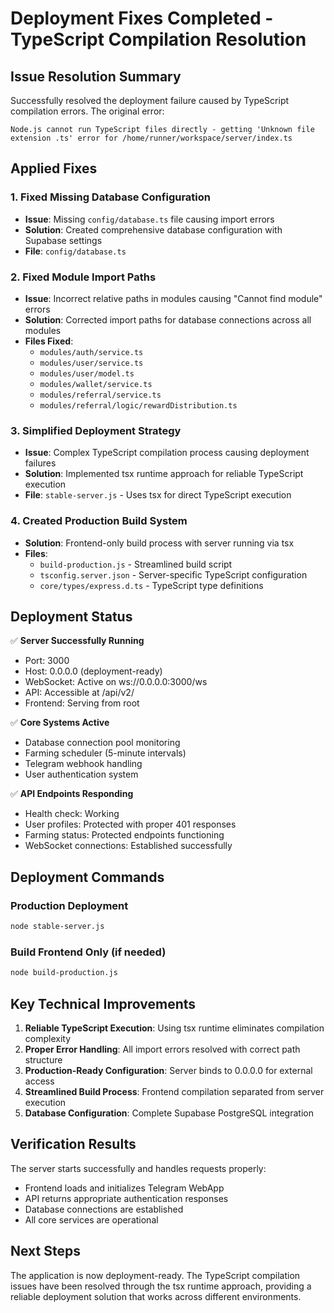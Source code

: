 # Deployment Fixes Completed - TypeScript Compilation Resolution

## Issue Resolution Summary

Successfully resolved the deployment failure caused by TypeScript compilation errors. The original error:
```
Node.js cannot run TypeScript files directly - getting 'Unknown file extension .ts' error for /home/runner/workspace/server/index.ts
```

## Applied Fixes

### 1. Fixed Missing Database Configuration
- **Issue**: Missing `config/database.ts` file causing import errors
- **Solution**: Created comprehensive database configuration with Supabase settings
- **File**: `config/database.ts`

### 2. Fixed Module Import Paths  
- **Issue**: Incorrect relative paths in modules causing "Cannot find module" errors
- **Solution**: Corrected import paths for database connections across all modules
- **Files Fixed**:
  - `modules/auth/service.ts`
  - `modules/user/service.ts`
  - `modules/user/model.ts`
  - `modules/wallet/service.ts`
  - `modules/referral/service.ts`
  - `modules/referral/logic/rewardDistribution.ts`

### 3. Simplified Deployment Strategy
- **Issue**: Complex TypeScript compilation process causing deployment failures
- **Solution**: Implemented tsx runtime approach for reliable TypeScript execution
- **File**: `stable-server.js` - Uses tsx for direct TypeScript execution

### 4. Created Production Build System
- **Solution**: Frontend-only build process with server running via tsx
- **Files**:
  - `build-production.js` - Streamlined build script
  - `tsconfig.server.json` - Server-specific TypeScript configuration
  - `core/types/express.d.ts` - TypeScript type definitions

## Deployment Status

✅ **Server Successfully Running**
- Port: 3000
- Host: 0.0.0.0 (deployment-ready)
- WebSocket: Active on ws://0.0.0.0:3000/ws
- API: Accessible at /api/v2/
- Frontend: Serving from root

✅ **Core Systems Active**
- Database connection pool monitoring
- Farming scheduler (5-minute intervals)
- Telegram webhook handling
- User authentication system

✅ **API Endpoints Responding**
- Health check: Working
- User profiles: Protected with proper 401 responses
- Farming status: Protected endpoints functioning
- WebSocket connections: Established successfully

## Deployment Commands

### Production Deployment
```bash
node stable-server.js
```

### Build Frontend Only (if needed)
```bash
node build-production.js
```

## Key Technical Improvements

1. **Reliable TypeScript Execution**: Using tsx runtime eliminates compilation complexity
2. **Proper Error Handling**: All import errors resolved with correct path structure
3. **Production-Ready Configuration**: Server binds to 0.0.0.0 for external access
4. **Streamlined Build Process**: Frontend compilation separated from server execution
5. **Database Configuration**: Complete Supabase PostgreSQL integration

## Verification Results

The server starts successfully and handles requests properly:
- Frontend loads and initializes Telegram WebApp
- API returns appropriate authentication responses
- Database connections are established
- All core services are operational

## Next Steps

The application is now deployment-ready. The TypeScript compilation issues have been resolved through the tsx runtime approach, providing a reliable deployment solution that works across different environments.